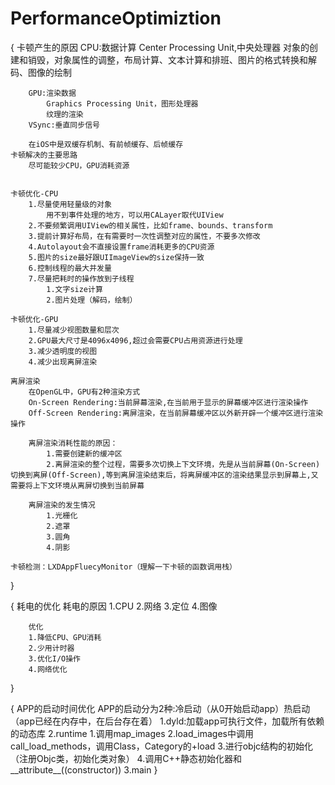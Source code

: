 #  PerformanceOptimiztion

{
    卡顿产生的原因
        CPU:数据计算
            Center Processing Unit,中央处理器
            对象的创建和销毁，对象属性的调整，布局计算、文本计算和排班、图片的格式转换和解码、图像的绘制
        
        GPU:渲染数据
            Graphics Processing Unit，图形处理器
            纹理的渲染
        VSync:垂直同步信号
        
        在iOS中是双缓存机制、有前帧缓存、后帧缓存
    卡顿解决的主要思路
        尽可能较少CPU，GPU消耗资源
        
        
    卡顿优化-CPU
        1.尽量使用轻量级的对象
            用不到事件处理的地方，可以用CALayer取代UIView
        2.不要频繁调用UIView的相关属性，比如frame、bounds、transform
        3.提前计算好布局，在有需要时一次性调整对应的属性，不要多次修改
        4.Autolayout会不直接设置frame消耗更多的CPU资源
        5.图片的size最好跟UIImageView的size保持一致
        6.控制线程的最大并发量
        7.尽量把耗时的操作放到子线程
            1.文字size计算
            2.图片处理（解码，绘制）
        
    卡顿优化-GPU
        1.尽量减少视图数量和层次
        2.GPU最大尺寸是4096x4096,超过会需要CPU占用资源进行处理
        3.减少透明度的视图
        4.减少出现离屏渲染
    
    离屏渲染
        在OpenGL中，GPU有2种渲染方式
        On-Screen Rendering:当前屏幕渲染,在当前用于显示的屏幕缓冲区进行渲染操作
        Off-Screen Rendering:离屏渲染，在当前屏幕缓冲区以外新开辟一个缓冲区进行渲染操作
        
        离屏渲染消耗性能的原因：
            1.需要创建新的缓冲区
            2.离屏渲染的整个过程，需要多次切换上下文环境，先是从当前屏幕(On-Screen)切换到离屏(Off-Screen),等到离屏渲染结束后，将离屏缓冲区的渲染结果显示到屏幕上,又需要将上下文环境从离屏切换到当前屏幕
            
        离屏渲染的发生情况
            1.光栅化
            2.遮罩
            3.圆角
            4.阴影
            
    卡顿检测：LXDAppFluecyMonitor（理解一下卡顿的函数调用栈）
}

{
    耗电的优化
        耗电的原因
        1.CPU
        2.网络
        3.定位
        4.图像
        
        优化
        1.降低CPU、GPU消耗
        2.少用计时器
        3.优化I/O操作
        4.网络优化
}

{
    APP的启动时间优化
        APP的启动分为2种:冷启动（从0开始启动app）热启动（app已经在内存中，在后台存在着）
        1.dyld:加载app可执行文件，加载所有依赖的动态库
        2.runtime
            1.调用map_images
            2.load_images中调用call_load_methods，调用Class，Category的+load
            3.进行objc结构的初始化（注册Objc类，初始化类对象）
            4.调用C++静态初始化器和__attribute__((constructor))
        3.main
}
